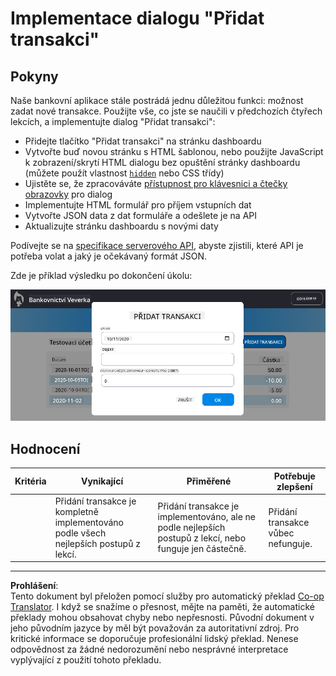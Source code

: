 <!--
CO_OP_TRANSLATOR_METADATA:
{
  "original_hash": "f23a868536c07da991b1d4e773161e25",
  "translation_date": "2025-08-28T03:35:45+00:00",
  "source_file": "7-bank-project/4-state-management/assignment.md",
  "language_code": "cs"
}
-->
# Implementace dialogu "Přidat transakci"

## Pokyny

Naše bankovní aplikace stále postrádá jednu důležitou funkci: možnost zadat nové transakce.
Použijte vše, co jste se naučili v předchozích čtyřech lekcích, a implementujte dialog "Přidat transakci":

- Přidejte tlačítko "Přidat transakci" na stránku dashboardu
- Vytvořte buď novou stránku s HTML šablonou, nebo použijte JavaScript k zobrazení/skrytí HTML dialogu bez opuštění stránky dashboardu (můžete použít vlastnost [`hidden`](https://developer.mozilla.org/docs/Web/HTML/Global_attributes/hidden) nebo CSS třídy)
- Ujistěte se, že zpracováváte [přístupnost pro klávesnici a čtečky obrazovky](https://developer.paciellogroup.com/blog/2018/06/the-current-state-of-modal-dialog-accessibility/) pro dialog
- Implementujte HTML formulář pro příjem vstupních dat
- Vytvořte JSON data z dat formuláře a odešlete je na API
- Aktualizujte stránku dashboardu s novými daty

Podívejte se na [specifikace serverového API](../api/README.md), abyste zjistili, které API je potřeba volat a jaký je očekávaný formát JSON.

Zde je příklad výsledku po dokončení úkolu:

![Screenshot zobrazující příklad dialogu "Přidat transakci"](../../../../translated_images/dialog.93bba104afeb79f12f65ebf8f521c5d64e179c40b791c49c242cf15f7e7fab15.cs.png)

## Hodnocení

| Kritéria | Vynikající                                                                                       | Přiměřené                                                                                                              | Potřebuje zlepšení                          |
| -------- | ------------------------------------------------------------------------------------------------ | ---------------------------------------------------------------------------------------------------------------------- | ------------------------------------------- |
|          | Přidání transakce je kompletně implementováno podle všech nejlepších postupů z lekcí.            | Přidání transakce je implementováno, ale ne podle nejlepších postupů z lekcí, nebo funguje jen částečně.               | Přidání transakce vůbec nefunguje.          |

---

**Prohlášení**:  
Tento dokument byl přeložen pomocí služby pro automatický překlad [Co-op Translator](https://github.com/Azure/co-op-translator). I když se snažíme o přesnost, mějte na paměti, že automatické překlady mohou obsahovat chyby nebo nepřesnosti. Původní dokument v jeho původním jazyce by měl být považován za autoritativní zdroj. Pro kritické informace se doporučuje profesionální lidský překlad. Nenese odpovědnost za žádné nedorozumění nebo nesprávné interpretace vyplývající z použití tohoto překladu.